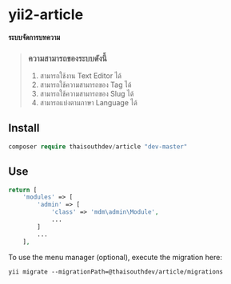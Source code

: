 # yii2-article
#### ระบบจัดการบทความ

> ### ความสามารถของระบบดังนี้
> 1. สามารถใช้งาน Text Editor ได้
> 2. สามารถใช้ความสามารถของ Tag ได้
> 3. สามารถใช้ความสามารถของ Slug ได้
> 4. สามารถแบ่งตามภาษา Language ได้


## Install
```php
composer require thaisouthdev/article "dev-master"
```

## Use
```php
return [
    'modules' => [
        'admin' => [
            'class' => 'mdm\admin\Module',
            ...
        ]
        ...
    ],
```

To use the menu manager (optional), execute the migration here:
```
yii migrate --migrationPath=@thaisouthdev/article/migrations
```

